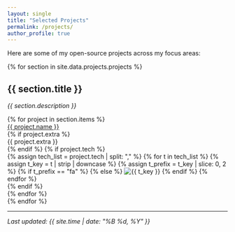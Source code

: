 ```yaml
---
layout: single
title: "Selected Projects"
permalink: /projects/
author_profile: true
---
```


Here are some of my open-source projects across my focus areas:

{% for section in site.data.projects.projects %}
<h2 id="{{ section.title | slice: 2, section.title.size | slugify }}">{{ section.title }}</h2>

*{{ section.description }}*

<div class="grid">
    {% for project in section.items %}
    <div class="card column">
        <div class="card-title">
            <a href="{{ project.url }}" target="_blank">{{ project.name }}</a>
        </div>
        {% if project.extra %}
        <div class="card-extra">{{ project.extra }}</div>
        {% endif %}
        {% if project.tech %}
        <div class="card-tags">
            {% assign tech_list = project.tech | split: "," %}
            {% for t in tech_list %}
                {% assign t_key = t | strip | downcase %}
                {% assign t_prefix = t_key | slice: 0, 2 %}
                {% if t_prefix == "fa" %}
                    <i class="fa-fw {{ t_key }}"></i>
                {% else %}
                    <img src="https://cdn.simpleicons.org/{{ t_key }}/black" alt="{{ t_key }}" class="tag-icon" />
                {% endif %}
            {% endfor %}
        </div>
        {% endif %}
    </div>
    {% endfor %}
</div>
{% endfor %}

---

*Last updated: {{ site.time | date: "%B %d, %Y" }}*

